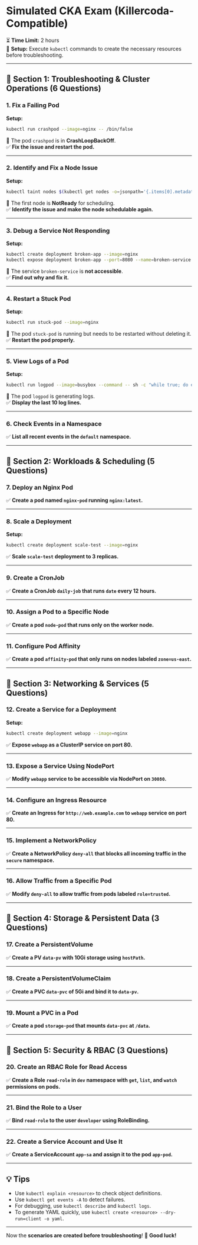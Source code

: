 # Simulated CKA Exam (Killercoda-Compatible)

⏳ **Time Limit:** 2 hours  
🔧 **Setup:** Execute `kubectl` commands to create the necessary resources before troubleshooting.  

---

## 📂 Section 1: Troubleshooting & Cluster Operations (6 Questions)

### 1. Fix a Failing Pod
**Setup:**  
```sh
kubectl run crashpod --image=nginx -- /bin/false
```
🔹 The pod `crashpod` is in **CrashLoopBackOff**.  
✅ **Fix the issue and restart the pod.**  

---

### 2. Identify and Fix a Node Issue  
**Setup:**  
```sh
kubectl taint nodes $(kubectl get nodes -o=jsonpath='{.items[0].metadata.name}') key=value:NoSchedule
```
🔹 The first node is **NotReady** for scheduling.  
✅ **Identify the issue and make the node schedulable again.**  

---

### 3. Debug a Service Not Responding  
**Setup:**  
```sh
kubectl create deployment broken-app --image=nginx
kubectl expose deployment broken-app --port=8080 --name=broken-service
```
🔹 The service `broken-service` is **not accessible**.  
✅ **Find out why and fix it.**  

---

### 4. Restart a Stuck Pod  
**Setup:**  
```sh
kubectl run stuck-pod --image=nginx
```
🔹 The pod `stuck-pod` is running but needs to be restarted without deleting it.  
✅ **Restart the pod properly.**  

---

### 5. View Logs of a Pod  
**Setup:**  
```sh
kubectl run logpod --image=busybox --command -- sh -c "while true; do echo 'Error: Something went wrong'; sleep 2; done"
```
🔹 The pod `logpod` is generating logs.  
✅ **Display the last 10 log lines.**  

---

### 6. Check Events in a Namespace  
✅ **List all recent events in the `default` namespace.**  

---

## 📂 Section 2: Workloads & Scheduling (5 Questions)

### 7. Deploy an Nginx Pod  
✅ **Create a pod named `nginx-pod` running `nginx:latest`.**  

---

### 8. Scale a Deployment  
**Setup:**  
```sh
kubectl create deployment scale-test --image=nginx
```
✅ **Scale `scale-test` deployment to 3 replicas.**  

---

### 9. Create a CronJob  
✅ **Create a CronJob `daily-job` that runs `date` every 12 hours.**  

---

### 10. Assign a Pod to a Specific Node  
✅ **Create a pod `node-pod` that runs only on the worker node.**  

---

### 11. Configure Pod Affinity  
✅ **Create a pod `affinity-pod` that only runs on nodes labeled `zone=us-east`.**  

---

## 📂 Section 3: Networking & Services (5 Questions)

### 12. Create a Service for a Deployment  
**Setup:**  
```sh
kubectl create deployment webapp --image=nginx
```
✅ **Expose `webapp` as a ClusterIP service on port 80.**  

---

### 13. Expose a Service Using NodePort  
✅ **Modify `webapp` service to be accessible via NodePort on `30080`.**  

---

### 14. Configure an Ingress Resource  
✅ **Create an Ingress for `http://web.example.com` to `webapp` service on port 80.**  

---

### 15. Implement a NetworkPolicy  
✅ **Create a NetworkPolicy `deny-all` that blocks all incoming traffic in the `secure` namespace.**  

---

### 16. Allow Traffic from a Specific Pod  
✅ **Modify `deny-all` to allow traffic from pods labeled `role=trusted`.**  

---

## 📂 Section 4: Storage & Persistent Data (3 Questions)

### 17. Create a PersistentVolume  
✅ **Create a PV `data-pv` with 10Gi storage using `hostPath`.**  

---

### 18. Create a PersistentVolumeClaim  
✅ **Create a PVC `data-pvc` of 5Gi and bind it to `data-pv`.**  

---

### 19. Mount a PVC in a Pod  
✅ **Create a pod `storage-pod` that mounts `data-pvc` at `/data`.**  

---

## 📂 Section 5: Security & RBAC (3 Questions)

### 20. Create an RBAC Role for Read Access  
✅ **Create a Role `read-role` in `dev` namespace with `get`, `list`, and `watch` permissions on pods.**  

---

### 21. Bind the Role to a User  
✅ **Bind `read-role` to the user `developer` using RoleBinding.**  

---

### 22. Create a Service Account and Use It  
✅ **Create a ServiceAccount `app-sa` and assign it to the pod `app-pod`.**  

---

## 💡 Tips
- Use `kubectl explain <resource>` to check object definitions.  
- Use `kubectl get events -A` to detect failures.  
- For debugging, use `kubectl describe` and `kubectl logs`.  
- To generate YAML quickly, use `kubectl create <resource> --dry-run=client -o yaml`.  

---

Now the **scenarios are created before troubleshooting**! 🚀 **Good luck!**
